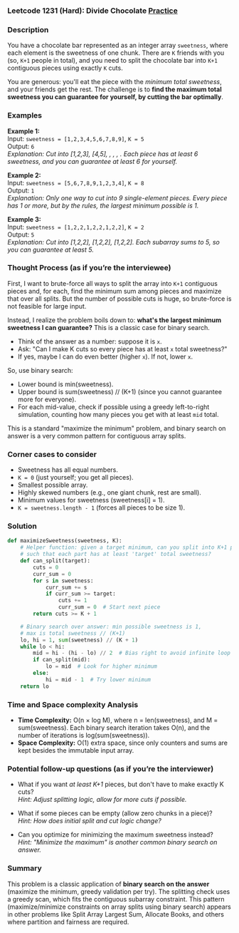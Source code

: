 ### Leetcode 1231 (Hard): Divide Chocolate [Practice](https://leetcode.com/problems/divide-chocolate)

### Description  
You have a chocolate bar represented as an integer array `sweetness`, where each element is the sweetness of one chunk. There are `K` friends with you (so, `K+1` people in total), and you need to split the chocolate bar into `K+1` contiguous pieces using exactly `K` cuts.

You are generous: you'll eat the piece with the *minimum total sweetness*, and your friends get the rest. The challenge is to **find the maximum total sweetness you can guarantee for yourself, by cutting the bar optimally**.

### Examples  

**Example 1:**  
Input: `sweetness = [1,2,3,4,5,6,7,8,9]`, `K = 5`  
Output: `6`  
*Explanation: Cut into [1,2,3], [4,5], , , , . Each piece has at least 6 sweetness, and you *can* guarantee at least 6 for yourself.*

**Example 2:**  
Input: `sweetness = [5,6,7,8,9,1,2,3,4]`, `K = 8`  
Output: `1`  
*Explanation: Only one way to cut into 9 single-element pieces. Every piece has 1 or more, but by the rules, the largest minimum possible is 1.*

**Example 3:**  
Input: `sweetness = [1,2,2,1,2,2,1,2,2]`, `K = 2`  
Output: `5`  
*Explanation: Cut into [1,2,2], [1,2,2], [1,2,2]. Each subarray sums to 5, so you can guarantee at least 5.*

### Thought Process (as if you’re the interviewee)  
First, I want to brute-force all ways to split the array into `K+1` contiguous pieces and, for each, find the minimum sum among pieces and maximize that over all splits. But the number of possible cuts is huge, so brute-force is not feasible for large input.

Instead, I realize the problem boils down to: **what's the largest minimum sweetness I can guarantee?** This is a classic case for binary search.

- Think of the answer as a number: suppose it is `x`.
- Ask: "Can I make K cuts so every piece has at least `x` total sweetness?"
- If yes, maybe I can do even better (higher `x`). If not, lower `x`.

So, use binary search:  
- Lower bound is min(sweetness).
- Upper bound is sum(sweetness) // (K+1) (since you cannot guarantee more for everyone).
- For each mid-value, check if possible using a greedy left-to-right simulation, counting how many pieces you get with at least `mid` total.

This is a standard "maximize the minimum" problem, and binary search on answer is a very common pattern for contiguous array splits.

### Corner cases to consider  
- Sweetness has all equal numbers.
- `K = 0` (just yourself; you get all pieces).
- Smallest possible array.
- Highly skewed numbers (e.g., one giant chunk, rest are small).
- Minimum values for sweetness (sweetness[i] = 1).
- `K = sweetness.length - 1` (forces all pieces to be size 1).

### Solution

```python
def maximizeSweetness(sweetness, K):
    # Helper function: given a target minimum, can you split into K+1 parts
    # such that each part has at least 'target' total sweetness?
    def can_split(target):
        cuts = 0
        curr_sum = 0
        for s in sweetness:
            curr_sum += s
            if curr_sum >= target:
                cuts += 1
                curr_sum = 0  # Start next piece
        return cuts >= K + 1

    # Binary search over answer: min possible sweetness is 1,
    # max is total sweetness // (K+1)
    lo, hi = 1, sum(sweetness) // (K + 1)
    while lo < hi:
        mid = hi - (hi - lo) // 2  # Bias right to avoid infinite loop
        if can_split(mid):
            lo = mid  # Look for higher minimum
        else:
            hi = mid - 1  # Try lower minimum
    return lo
```

### Time and Space complexity Analysis  

- **Time Complexity:** O(n × log M), where n = len(sweetness), and M = sum(sweetness). Each binary search iteration takes O(n), and the number of iterations is log(sum(sweetness)).
- **Space Complexity:** O(1) extra space, since only counters and sums are kept besides the immutable input array.

### Potential follow-up questions (as if you’re the interviewer)  

- What if you want *at least K+1* pieces, but don't have to make exactly K cuts?  
  *Hint: Adjust splitting logic, allow for more cuts if possible.*

- What if some pieces can be empty (allow zero chunks in a piece)?  
  *Hint: How does initial split and cut logic change?*

- Can you optimize for minimizing the maximum sweetness instead?  
  *Hint: "Minimize the maximum" is another common binary search on answer.*

### Summary
This problem is a classic application of **binary search on the answer** (maximize the minimum, greedy validation per try). The splitting check uses a greedy scan, which fits the contiguous subarray constraint. This pattern (maximize/minimize constraints on array splits using binary search) appears in other problems like Split Array Largest Sum, Allocate Books, and others where partition and fairness are required.